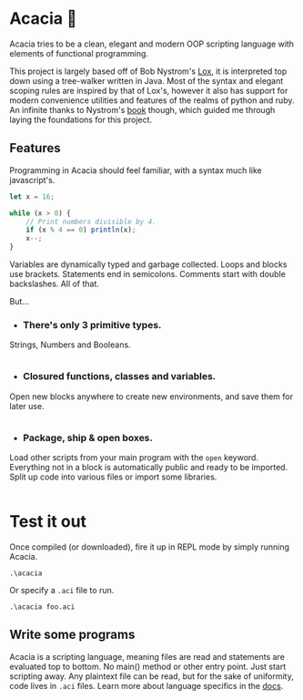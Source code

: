 # Acacia 🌱
Acacia tries to be a clean, elegant and modern OOP scripting language with elements of functional programming.

This project is largely based off of Bob Nystrom's [Lox](https://github.com/munificent/craftinginterpreters), it is interpreted top down using a tree-walker written in Java. Most of the syntax and elegant scoping rules are inspired by that of Lox's, however it also has support for modern convenience utilities and features of the realms of python and ruby. An infinite thanks to Nystrom's [book](http://craftinginterpreters.com/) though, which guided me through laying the foundations for this project.

## Features
Programming in Acacia should feel familiar, with a syntax much like javascript's.
```javascript
let x = 16;

while (x > 0) {
    // Print numbers divisible by 4.
    if (x % 4 == 0) println(x);
    x--;
}
```

Variables are dynamically typed and garbage collected. Loops and blocks use brackets. Statements end in semicolons. Comments start with double backslashes. All of that.

But...
* ### There's only 3 primitive types.
Strings, Numbers and Booleans.
```javascript
```

* ### Closured functions, classes and variables.
Open new blocks anywhere to create new environments, and save them for later use.
```javascript
```

* ### Package, ship & open boxes.
Load other scripts from your main program with the `open` keyword. Everything not in a block is automatically public and ready to be imported. Split up code into various files or import some libraries.
```javascript
```

# Test it out
Once compiled (or downloaded), fire it up in REPL mode by simply running Acacia.
```
.\acacia
```

Or specify a `.aci` file to run.
```
.\acacia foo.aci
```

## Write some programs
Acacia is a scripting language, meaning files are read and statements are evaluated top to bottom. No main() method or other entry point. Just start scripting away. Any plaintext file can be read, but for the sake of uniformity, code lives in `.aci` files.
Learn more about language specifics in the [docs](DOCS.md).
